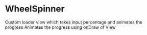 # WheelSpinner
Custom loader view which takes input percentage and animates the progress
Animates the progress using onDraw of View

